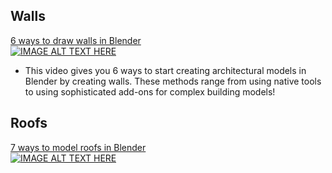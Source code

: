## Walls
[6 ways to draw walls in Blender](https://www.youtube.com/watch?v=Cunh57XjRv4&ab_channel=TheCGEssentials)<br>
[![IMAGE ALT TEXT HERE](https://img.youtube.com/vi/Cunh57XjRv4/0.jpg)](https://www.youtube.com/watch?v=Cunh57XjRv4)

* This video gives you 6 ways to start creating architectural models in Blender by creating walls. These methods range from using native tools to using sophisticated add-ons for complex building models!

## Roofs
[7 ways to model roofs in Blender](https://www.youtube.com/watch?v=Pcb-BBeGt8w)<br>
[![IMAGE ALT TEXT HERE](https://img.youtube.com/vi/Pcb-BBeGt8w/0.jpg)](https://www.youtube.com/watch?v=Pcb-BBeGt8w)
